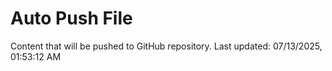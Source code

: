 # Auto Push File

Content that will be pushed to GitHub repository.
Last updated: 07/13/2025, 01:53:12 AM